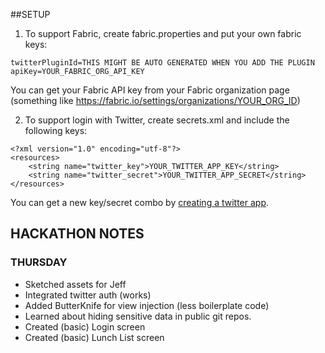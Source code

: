 ##SETUP

1. To support Fabric, create fabric.properties and put your own fabric keys:

```
twitterPluginId=THIS MIGHT BE AUTO GENERATED WHEN YOU ADD THE PLUGIN
apiKey=YOUR_FABRIC_ORG_API_KEY
```

You can get your Fabric API key from your Fabric organization page (something like https://fabric.io/settings/organizations/YOUR_ORG_ID)

2. To support login with Twitter, create secrets.xml and include the following keys:

```
<?xml version="1.0" encoding="utf-8"?>
<resources>
    <string name="twitter_key">YOUR_TWITTER_APP_KEY</string>
    <string name="twitter_secret">YOUR_TWITTER_APP_SECRET</string>
</resources>
```

You can get a new key/secret combo by [creating a twitter app](https://apps.twitter.com/app/new).

## HACKATHON NOTES

### THURSDAY

* Sketched assets for Jeff
* Integrated twitter auth (works)
* Added ButterKnife for view injection (less boilerplate code)
* Learned about hiding sensitive data in public git repos.
* Created (basic) Login screen
* Created (basic) Lunch List screen
